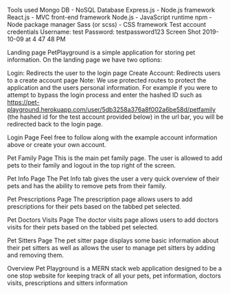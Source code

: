 Tools used
Mongo DB - NoSQL Database
Express.js - Node.js framework
React.js - MVC front-end framework
Node.js - JavaScript runtime
npm - Node package manager
Sass (or scss) - CSS framework
Test account credentials
Username: test
Password: testpassword123
Screen Shot 2019-10-09 at 4 47 48 PM

Landing page
PetPlayground is a simple application for storing pet information. On the landing page we have two options:

Login: Redirects the user to the login page
Create Account: Redirects users to a create account page
Note: We use protected routes to protect the application and the users personal information. For example if you were to attempt to bypass the login process and enter the hashed ID such as https://pet-playground.herokuapp.com/user/5db3258a376a8f002a6be58d/petfamily (the hashed id for the test account provided below) in the url bar, you will be redirected back to the login page.

Login Page
Feel free to follow along with the example account information above or create your own account.

Pet Family Page
This is the main pet family page. The user is allowed to add pets to their family and logout in the top right of the screen.

Pet Info Page
The Pet Info tab gives the user a very quick overview of their pets and has the ability to remove pets from their family.

Pet Prescriptions Page
The prescription page allows users to add prescriptions for their pets based on the tabbed pet selected.

Pet Doctors Visits Page
The doctor visits page allows users to add doctors visits for their pets based on the tabbed pet selected.

Pet Sitters Page
The pet sitter page displays some basic information about their pet sitters as well as allows the user to manage pet sitters by adding and removing them.

Overview
Pet Playground is a MERN stack web application designed to be a one stop website for keeping track of all your pets, pet information, doctors visits, prescriptions and sitters information
